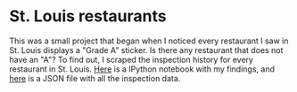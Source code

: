 # St. Louis restaurants

This was a small project that began when I noticed every restaurant I saw in St. Louis displays a "Grade A" sticker. Is there any restaurant that does not have an "A"? To find out, I scraped the inspection history for every restaurant in St. Louis. [Here](https://github.com/polomsca/stlouis-restaurants/blob/master/notebook.ipynb) is a IPython notebook with my findings, and [here](https://github.com/polomsca/stlouis-restaurants/blob/master/inspections.json) is a JSON file with all the inspection data.
